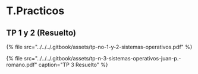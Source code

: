 # T.Practicos

## TP 1 y 2 \(Resuelto\)

{% file src="../../../.gitbook/assets/tp-no-1-y-2-sistemas-operativos.pdf" %}

{% file src="../../../.gitbook/assets/tp-n-3-sistemas-operativos-juan-p.-romano.pdf" caption="TP 3 Resuelto" %}

